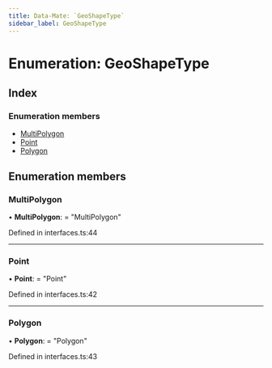 ```yaml
---
title: Data-Mate: `GeoShapeType`
sidebar_label: GeoShapeType
---
```


# Enumeration: GeoShapeType

## Index

### Enumeration members

* [MultiPolygon](geoshapetype.md#multipolygon)
* [Point](geoshapetype.md#point)
* [Polygon](geoshapetype.md#polygon)

## Enumeration members

###  MultiPolygon

• **MultiPolygon**: = "MultiPolygon"

Defined in interfaces.ts:44

___

###  Point

• **Point**: = "Point"

Defined in interfaces.ts:42

___

###  Polygon

• **Polygon**: = "Polygon"

Defined in interfaces.ts:43
